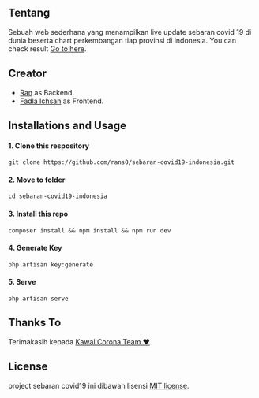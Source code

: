 ## Tentang

Sebuah web sederhana yang menampilkan live update sebaran covid 19 di dunia beserta chart perkembangan tiap provinsi di indonesia. You can check result <a href="https://covid19try.herokuapp.com/">Go to here</a>. 

## Creator

* <a href="https://github.com/rans0">Ran</a> as Backend.
* <a href="https://github.com/IFadla">Fadla Ichsan</a> as Frontend.

## Installations and Usage
 #### 1. Clone this respository
 ```
 git clone https://github.com/rans0/sebaran-covid19-indonesia.git
 ```
 #### 2.  Move to folder
 ``` cd sebaran-covid19-indonesia ```
 #### 3. Install this repo
 ```
 composer install && npm install && npm run dev
 ```
 #### 4. Generate Key
 ```
 php artisan key:generate
 ```
 #### 5. Serve
 ```
 php artisan serve
 ```
 
## Thanks To

Terimakasih kepada <a href="https://kawalcorona.com/">Kawal Corona Team ❤</a>.

## License

project sebaran covid19 ini dibawah lisensi  [MIT license](https://opensource.org/licenses/MIT).
